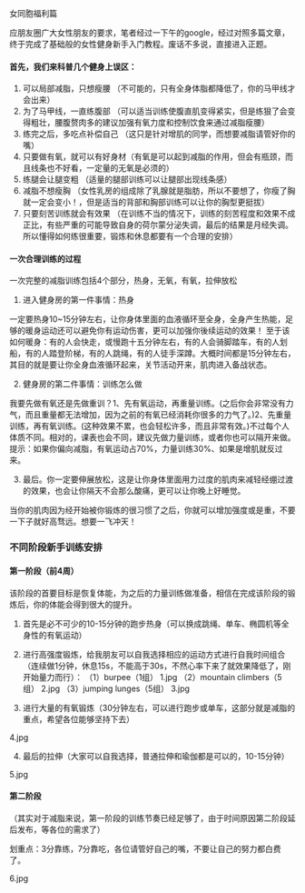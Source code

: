 女同胞福利篇

应朋友圈广大女性朋友的要求，笔者经过一下午的google，经过对照多篇文章，终于完成了基础般的女性健身新手入门教程。废话不多说，直接进入正题。


#### 首先，我们来科普几个健身上误区：
1. 可以局部减脂，只想瘦腰   （不可能的，只有全身体脂都降低了，你的马甲线才会出来）
2. 为了马甲线，一直练腹部   （可以适当训练使腹直肌变得紧实，但是练狠了会变得粗壮，腰腹赘肉多的建议加强有氧力度和控制饮食来通过减脂瘦腰）
3. 练完之后，多吃点补偿自己  （这只是针对增肌的同学，而想要减脂请管好你的嘴）
4. 只要做有氧，就可以有好身材（有氧是可以起到减脂的作用，但会有瓶颈，而且线条也不好看，一定量的无氧是必须的）
5. 练腿会让腿变粗          （适量的腿部训练可以让腿部出现线条感）
6. 减脂不想瘦胸            （女性乳房的组成除了乳腺就是脂肪，所以不要想了，你瘦了胸就一定会变小！，但是适当的背部和胸部训练可以让你的胸型更挺拔）
7. 只要刻苦训练就会有效果    （在训练不当的情况下，训练的刻苦程度和效果不成正比，有些严重的可能导致自身的荷尔蒙分泌失调，最后的结果是月经失调。所以懂得如何练很重要，锻炼和休息都要有一个合理的安排）


#### 一次合理训练的过程

一次完整的减脂训练包括4个部分，热身，无氧，有氧，拉伸放松

1. 进入健身房的第一件事情：热身

一定要热身10~15分钟左右，让你身体里面的血液循环至全身，全身产生热能，足够的暖身运动还可以避免你有运动伤害，更可以加强你後续运动的效果！
至于该如何暖身：有的人会快走，或慢跑十五分钟左右，有的人会骑脚踏车，有的人划船，有的人踏登阶梯，有的人跳绳，有的人徒手深蹲。大概时间都是15分钟左右，其目的就是要让你全身血液循环起来，关节活动开来，肌肉进入备战状态。

2. 健身房的第二件事情：训练怎么做

我要先做有氧还是先做重训？1、先有氧运动，再重量训练。(之后你会非常没有力气，而且重量都无法增加，因为之前的有氧已经消耗你很多的力气了。)2、先重量训练，再有氧训练。(这种效果不累，也会轻松许多，而且非常有效。)不过每个人体质不同。相对的，课表也会不同，建议先做力量训练，或者你也可以隔开来做。
提示：如果你偏向减脂，有氧运动占70%，力量训练30%、如果是增肌就反过来。

3. 最后。你一定要伸展放松，这是让你身体里面用力过度的肌肉来减轻经绷过渡的效果，也会让你隔天不会那么酸痛，更可以让你晚上好睡觉。

当你的肌肉因为经开始被你锻炼的很习惯了之后，你就可以增加强度或是重，不要一下子就好高骛远。想要一飞冲天！

### 不同阶段新手训练安排

#### 第一阶段（前4周）
该阶段的首要目标是恢复体能，为之后的力量训练做准备，相信在完成该阶段的锻炼后，你的体能会得到很大的提升。

1. 首先是必不可少的10-15分钟的跑步热身（可以换成跳绳、单车、椭圆机等全身性的有氧运动）
2. 进行高强度锻炼，给我朋友可以自我选择相应的运动方式进行自我时间组合（连续做1分钟，休息15s，不能高于30s，不然心率下来了就效果降低了，刚开始量力而行）：
（1）burpee（1组）
1.jpg
（2）mountain climbers（5组）
2.jpg
（3）jumping lunges（5组）
3.jpg


3. 进行大量的有氧锻炼（30分钟左右，可以进行跑步或单车，这部分就是减脂的重点，希望各位能够坚持下去）

4.jpg

4. 最后的拉伸（大家可以自我选择，普通拉伸和瑜伽都是可以的，10-15分钟）

5.jpg


#### 第二阶段
（其实对于减脂来说，第一阶段的训练节奏已经足够了，由于时间原因第二阶段延后发布，等各位的需求了）

划重点：3分靠练，7分靠吃，各位请管好自己的嘴，不要让自己的努力都白费了。

6.jpg
